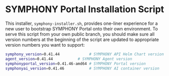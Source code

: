 # SYMPHONY Portal Installation Script

This installer, ```symphony-installer.sh```, provides one-liner experience for a new user to bootstrap SYMPHONY Portal onto their own environment. To serve this script from your own public branch, you should make sure all version numbers at the beginning of the script are updated to appropriate version numbers you want to support:

```bash
symphony_version=0.41.44             # SYMPHONY API Helm Chart version
agent_version=0.41.44           # SYMPHONY Agent version
symphonyportal_version=0.41.46-amd64 # SYMPHONY Portal version
symphonyai_version=0.41.46           # SYMPHONY AI container version
```